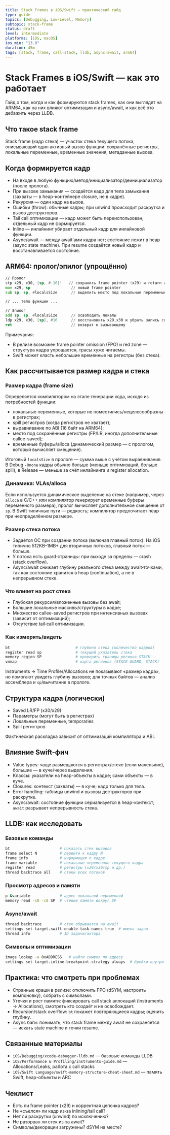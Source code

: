 ```yaml
---
title: Stack Frames в iOS/Swift — практический гайд
type: guide
topics: [Debugging, Low-Level, Memory]
subtopic: stack-frame
status: draft
level: intermediate
platforms: [iOS, macOS]
ios_min: "13.0"
duration: 45m
tags: [stack, frame, call-stack, lldb, async-await, arm64]
---
```


# Stack Frames в iOS/Swift — как это работает

Гайд о том, когда и как формируются stack frames, как они выглядят на ARM64, как на них влияют оптимизации и async/await, и как всё это дебажить через LLDB.

## Что такое stack frame

Stack frame (кадр стека) — участок стека текущего потока, описывающий один активный вызов функции: сохранённые регистры, локальные переменные, временные значения, метаданные вызова.

## Когда формируется кадр

- На входе в любую функцию/метод/инициализатор/деинициализатор (после пролога).
- При вызове замыкания — создаётся кадр для тела замыкания (захваты — в heap-контейнере closure, не в кадре).
- Рекурсия — один кадр на вызов.
- Ошибки (throw): обычные кадры; при unwind происходит раскрутка и вызов деструкторов.
- Tail call оптимизации — кадр может быть переиспользован, отдельный кадр не формируется.
- Inline — инлайнинг убирает отдельный кадр для инлайновой функции.
- Async/await — между await’ами кадра нет; состояние лежит в heap (async state machine). При resume создаётся новый кадр и восстанавливается состояние.

## ARM64: пролог/эпилог (упрощённо)

```asm
// Пролог
stp x29, x30, [sp, #-16]!   // сохранить frame pointer (x29) и return addr (x30) на стек
mov x29, sp                  // новый frame pointer
sub sp, sp, #localsSize      // выделить место под локальные переменные

// ... тело функции ...

// Эпилог
add sp, sp, #localsSize      // освободить локалы
ldp x29, x30, [sp], #16      // восстановить x29,x30 и убрать запись со стека
ret                          // возврат к вызывающему
```

Примечания:
- В релизе возможен frame pointer omission (FPO) и red zone — структура кадра упрощается, трасы хуже читаемы.
- Swift может класть небольшие временные на регистры (без стека).

## Как рассчитывается размер кадра и стека

### Размер кадра (frame size)

Определяется компилятором на этапе генерации кода, исходя из потребностей функции:

- локальные переменные, которые не поместились/нецелесообразны в регистрах;
- spill регистров (когда регистров не хватает);
- выравнивание по ABI (16 байт на ARM64);
- место под сохранённые регистры (FP/LR, иногда дополнительные callee-saved);
- временные буферы/alloca (динамический размер — с прологом, который вычисляет смещение).

Итоговый `localsSize` в прологе — сумма выше с учётом выравнивания. В Debug `-Onone` кадры обычно больше (меньше оптимизаций, больше spill), в Release — меньше за счёт инлайнинга и register allocation.

### Динамика: VLAs/alloca

Если используется динамическое выделение на стеке (например, через `alloca` в С/С++ или компилятор генерирует временные буферы переменного размера), пролог вычисляет дополнительное смещение от `sp`. В Swift типичные пути — редкость; компилятор предпочитает heap при неопределённом размере.

### Размер стека потока

- Задаётся ОС при создании потока (включая главный поток). На iOS типично 512KB–1MB+ для вторичных потоков, главный поток — больше.
- У потока есть guard‑страницы: при выходе за пределы — crash (stack overflow).
- Async/await снижает глубину реального стека между await‑точками, так как состояние хранится в heap (continuation), а не в непрерывном стеке.

### Что влияет на рост стека

- Глубокая рекурсия/вложенные вызовы без await;
- Большие локальные массивы/структуры в кадре;
- Множество callee-saved регистров при интенсивных вызовах (зависит от оптимизаций);
- Отсутствие tail‑call оптимизации.

### Как измерять/видеть

```bash
bt                             # глубина стека (количество кадров)
register read sp               # текущий указатель стека
memory region SP               # проверить границы региона STACK
vmmap                          # карта регионов (STACK GUARD, STACK)
```

Instruments → Time Profiler/Allocations не показывают «размер кадра», но помогают увидеть глубину вызовов; для точных байтов — анализ ассемблера и `sp`/вычитание в прологе.

## Структура кадра (логически)

- Saved LR/FP (x30/x29)
- Параметры (могут быть в регистрах)
- Локальные переменные, temporaries
- Spill регистров

Фактическая раскладка зависит от оптимизаций компилятора и ABI.

## Влияние Swift-фич

- Value types: чаще размещаются в регистрах/стеке (если маленькие), большие — в куче/через выделения.
- Классы: указатели на heap-объекты в кадре; сами объекты — в куче.
- Closures: контекст (захваты) — в куче; кадр только для тела.
- Error handling: таблицы unwind и вызовы деструкторов при раскрутке.
- Async/await: состояние функции сериализуется в heap-контекст; `await` разрывает непрерывность стека.

## LLDB: как исследовать

### Базовые команды

```bash
bt                      # показать стек вызовов
frame select N          # перейти к кадру N
frame info              # информация о кадре
frame variable          # локальные переменные текущего кадра
register read           # регистры (x29/x30/sp и др.)
thread backtrace all    # стеки всех потоков
```

### Просмотр адресов и памяти

```bash
p &variable             # адрес локальной переменной
memory read -s8 -c8 SP  # чтение памяти вокруг SP
```

### Async/await

```bash
thread backtrace        # стек обрывается на await
settings set target.swift-enable-task-names true  # имена задач
thread info             # ID задачи/актора
```

### Символы и оптимизации

```bash
image lookup -a 0xADDRESS   # найти символ по адресу
settings set target.inline-breakpoint-strategy always  # брейки внутри инлайна
```

## Практика: что смотреть при проблемах

- Странные краши в релизе: отключить FPO (dSYM, настроить компоновку), собрать с символами.
- Утечки и рост памяти: фиксировать call stack аллокаций (Instruments → Allocations), смотреть кто создаёт и не освобождает.
- Recursion/stack overflow: `bt` покажет повторяющиеся кадры; оценить глубину.
- Async баги: понимать, что stack frame между await не сохраняется — искать state machine и точки resume.

## Связанные материалы

- `iOS/Debugging/xcode-debugger-lldb.md` — базовые команды LLDB
- `iOS/Performance & Profiling/instruments-guide.md` — Allocations/Leaks, работа с call stacks
- `iOS/Swift Language/swift-memory-structure-cheat-sheet.md` — память Swift, heap-объекты и ARC

## Чеклист

- Есть ли frame pointer (x29) и корректная цепочка кадров?
- Не «съелся» ли кадр из‑за inlining/tail call?
- Нет ли раскрутки (unwind) по исключению?
- Не разорван ли стек из‑за await?
- Символы/декорации загружены? dSYM на месте?
